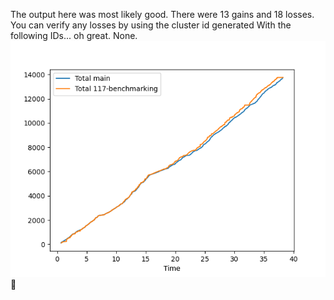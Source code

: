 The output here was most likely good.
There were 13 gains and 18 losses.
You can verify any losses by using the cluster id generated
With the following IDs... oh great. None.
![image](https://github.com/flooie/pingme/blob/main/pr7-time-comparison.png?raw=true) :wave:
